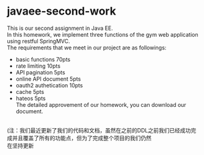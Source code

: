 # javaee-second-work
This is our second assignment in Java EE.<br/>
In this homework, we implement three functions of the gym web application using restful SpringMVC.<br/>
The requirements that we meet in our project are as followings:<br/>
- basic functions 70pts<br/>
- rate limiting 10pts<br/>
- API pagination 5pts<br/>
- online API document 5pts<br/>
- oauth2 authetication 10pts<br/>
- cache 5pts<br/>
- hateos 5pts<br/>
The detailed approvement of our homework, you can download our document.<br/>
<br/>
(注：我们最近更新了我们的代码和文档，虽然在之前的DDL之前我们已经成功完成并且覆盖了所有的功能点，但为了完成整个项目的我们仍然<br/>
在坚持更新
